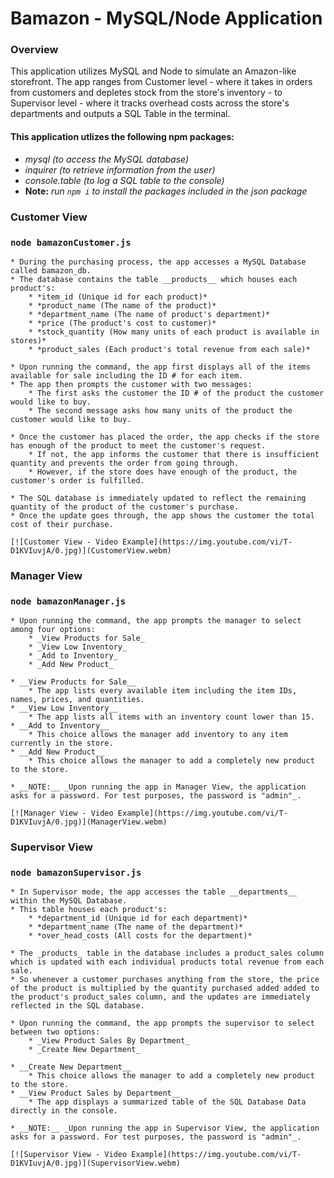 # Bamazon - MySQL/Node Application

### Overview
This application utilizes MySQL and Node to simulate an Amazon-like storefront. The app ranges from Customer level - where it takes in orders from customers and depletes stock from the store's inventory - to Supervisor level - where it tracks overhead costs across the store's departments and outputs a SQL Table in the terminal.

#### __This application utlizes the following npm packages:__
* _mysql (to access the MySQL database)_
* _inquirer (to retrieve information from the user)_
* _console.table (to log a SQL table to the console)_
* __Note:__ _run `npm i` to install the packages included in the json package_

### __Customer View__
### `node bamazonCustomer.js`

    * During the purchasing process, the app accesses a MySQL Database called bamazon_db.
    * The database contains the table __products__ which houses each product's:
        * *item_id (Unique id for each product)*
        * *product_name (The name of the product)*
        * *department_name (The name of product's department)*
        * *price (The product's cost to customer)*
        * *stock_quantity (How many units of each product is available in stores)*
        * *product_sales (Each product's total revenue from each sale)*

    * Upon running the command, the app first displays all of the items available for sale including the ID # for each item.
    * The app then prompts the customer with two messages:
        * The first asks the customer the ID # of the product the customer would like to buy.
        * The second message asks how many units of the product the customer would like to buy.

    * Once the customer has placed the order, the app checks if the store has enough of the product to meet the customer's request.
        * If not, the app informs the customer that there is insufficient quantity and prevents the order from going through.
        * However, if the store does have enough of the product, the customer's order is fulfilled.

    * The SQL database is immediately updated to reflect the remaining quantity of the product of the customer's purchase.
    * Once the update goes through, the app shows the customer the total cost of their purchase.

    [![Customer View - Video Example](https://img.youtube.com/vi/T-D1KVIuvjA/0.jpg)](CustomerView.webm)


### __Manager View__
### `node bamazonManager.js`

    * Upon running the command, the app prompts the manager to select among four options:
        * _View Products for Sale_
        * _View Low Inventory_
        * _Add to Inventory_
        * _Add New Product_

    * __View Products for Sale__
        * The app lists every available item including the item IDs, names, prices, and quantities.
    * __View Low Inventory__
        * The app lists all items with an inventory count lower than 15.
    * __Add to Inventory__
        * This choice allows the manager add inventory to any item currently in the store.
    * __Add New Product__
        * This choice allows the manager to add a completely new product to the store.

    * __NOTE:__ _Upon running the app in Manager View, the application asks for a password. For test purposes, the password is "admin"_.

    [![Manager View - Video Example](https://img.youtube.com/vi/T-D1KVIuvjA/0.jpg)](ManagerView.webm)

### __Supervisor View__
### `node bamazonSupervisor.js`

    * In Supervisor mode, the app accesses the table __departments__ within the MySQL Database.
    * This table houses each product's:
        * *department_id (Unique id for each department)*
        * *department_name (The name of the department)*
        * *over_head_costs (All costs for the department)*

    * The _products_ table in the database includes a product_sales column which is updated with each individual products total revenue from each sale.
    * So whenever a customer purchases anything from the store, the price of the product is multiplied by the quantity purchased added added to the product's product_sales column, and the updates are immediately reflected in the SQL database.

    * Upon running the command, the app prompts the supervisor to select between two options:
        * _View Product Sales By Department_
        * _Create New Department_

    * __Create New Department__
        * This choice allows the manager to add a completely new product to the store.
    * __View Product Sales by Department__
        * The app displays a summarized table of the SQL Database Data directly in the console.

    * __NOTE:__ _Upon running the app in Supervisor View, the application asks for a password. For test purposes, the password is "admin"_.

    [![Supervisor View - Video Example](https://img.youtube.com/vi/T-D1KVIuvjA/0.jpg)](SupervisorView.webm)